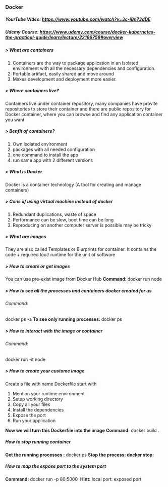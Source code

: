 ### Docker
##### YourTube Video: https://www.youtube.com/watch?v=3c-iBn73dDE
##### Udemy Course: https://www.udemy.com/course/docker-kubernetes-the-practical-guide/learn/lecture/22166758#overview

##### > What are containers
1. Containers are the way to package application in an isolated environment 
   with all the necessary dependencies and configuration. 
2. Portable artifact, easily shared and move around
3. Makes development and deployment more easier.

##### > Where containers live?
Containers live under container repository, many companies have provite repositories to store their container 
and there are public repository for Docker container, where you can browse and find any application container you want

##### > Benfit of containers?
1. Own isolated environment
2. packages with all needed configuration
3. one command to install the app
4. run same app with 2 different versions

##### > What is Docker 
Docker is a container technology (A tool for creating and manage containers)

##### > Cons of using virtual machine instead of docker
1. Redundant duplications, waste of space 
2. Performance can be slow, boot time can be long
3. Reproducing on another computer server is possible may be tricky

##### > What are images
They are also called Templates or Blurprints for container.
It contains the code + required tool/ runtime for the unit of software 

##### > How to create or get images
You can use pre-exist image from Docker Hub
<b>Command</b>: docker run node

##### > How to see all the processes and containers docker created for us
###### Command: 
docker ps -a
<b>To see only running processes: </b> docker ps

##### > How to interact with the image or container
###### Command:
docker run -it node

##### > How to create your custome image
Create a file with name Dockerfile
start with 
1. Mention your runtime environment
2. Setup working directory
3. Copy all your files 
4. Install the dependencies 
5. Expose the port
6. Run your application 

<b>Now we will turn this Dockerfile into the image</b>
<b>Command:</b> docker build .

##### How to stop running container
<b>Get the running processes :</b> docker ps
<b>Stop the process: docker stop:</b> <container-id>

##### How to map the expose port to the system port
<b>Command:</b> docker run -p 80:5000 <Image>
<b>Hint:</b> local port: exposed port


